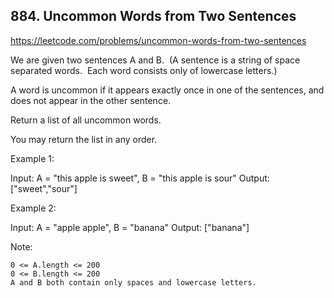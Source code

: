 ## 884. Uncommon Words from Two Sentences

https://leetcode.com/problems/uncommon-words-from-two-sentences

We are given two sentences A and B.  (A sentence is a string of space separated words.  Each word consists only of lowercase letters.)

A word is uncommon if it appears exactly once in one of the sentences, and does not appear in the other sentence.

Return a list of all uncommon words.

You may return the list in any order.

Example 1:

Input: A = "this apple is sweet", B = "this apple is sour"
Output: ["sweet","sour"]

Example 2:

Input: A = "apple apple", B = "banana"
Output: ["banana"]

Note:

    0 <= A.length <= 200
    0 <= B.length <= 200
    A and B both contain only spaces and lowercase letters.
